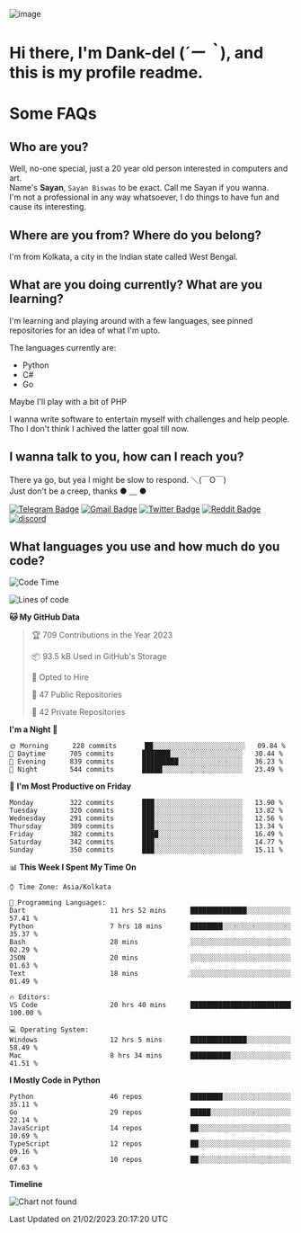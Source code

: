 ![image](https://user-images.githubusercontent.com/63096193/125182844-29f20800-e22f-11eb-8dc9-b0f2d29647bb.png)

# **Hi there, I'm Dank-del (*´ー｀*), and this is my profile readme.**
<!--  [![Profile views](https://gpvc.arturio.dev/dank-del)](https://github.com/dank-del) -->
# Some FAQs

## **Who are you?**

Well, no-one special, just a 20 year old person interested in computers and art. \
Name's **Sayan**, `Sayan Biswas` to be exact. Call me Sayan if you wanna. \
I'm not a professional in any way whatsoever, I do things to have fun and cause its interesting.

## **Where are you from? Where do you belong?**

I'm from Kolkata, a city in the Indian state called West Bengal.

## **What are you doing currently? What are you learning?**

I'm learning and playing around with a few languages, see pinned repositories for an idea of what I'm upto.

The languages currently are:

- Python
- C#
- Go

Maybe I'll play with a bit of PHP

I wanna write software to entertain myself with challenges and help people. \
Tho I don't think I achived the latter goal till now.

<!--## **Eww, I see a weeb profile.**

Can't help it, it's the best way to hide my face on this account
> Why do people hate weebs .-.

## **Cool, what more interests you?**

My interests are quite, weird. They're scattered all over the place. \
I've been fascinated by music and have studied it since the age of 6, I've performed on stage and on air but yeah now I've been away from that. I specialize in key instruments. \
Another thing that interests me is Media Production, aka, working with audio, video and broadcasting media.

> I just like art in general. also feeds the reason of me being obsessed with Japanese drawings (⋟ ﹏ ⋞)-->

## **I wanna talk to you, how can I reach you?**

There ya go, but yea I might be slow to respond. ＼(￣O￣) \
Just don't be a creep, thanks ● ﹏ ●

[![Telegram Badge](https://img.shields.io/badge/-dank_as_fuck-1ca0f1?style=flat-square&logo=telegram&logoColor=white&link=https://t.me/dank_as_fuck)](https://t.me/dank_as_fuck)
[![Gmail Badge](https://img.shields.io/badge/-sayan@asia.com-c14438?style=flat-square&logo=Gmail&logoColor=white&link=mailto:sayan@asia.com)](mailto:sayan@asia.com)
[![Twitter Badge](https://img.shields.io/twitter/follow/TheDankDel?style=social)](https://twitter.com/TheDankDel)
[![Reddit Badge](https://img.shields.io/reddit/user-karma/combined/dank_as_fuck_?style=social)](https://www.reddit.com/user/dank_as_fuck_/)
[![discord](https://discord-md-badge.vercel.app/api/shield/506536929152466945?style=social)](https://discordapp.com/users/506536929152466945)

## **What languages you use and how much do you code?**

<!--START_SECTION:waka-->
![Code Time](http://img.shields.io/badge/Code%20Time-1%2C061%20hrs-blue)

![Lines of code](https://img.shields.io/badge/From%20Hello%20World%20I%27ve%20Written-2%20Million%20lines%20of%20code-blue)

**🐱 My GitHub Data** 

> 🏆 709 Contributions in the Year 2023
 > 
> 📦 93.5 kB Used in GitHub's Storage 
 > 
> 💼 Opted to Hire
 > 
> 📜 47 Public Repositories 
 > 
> 🔑 42 Private Repositories  
 > 
**I'm a Night 🦉** 

```text
🌞 Morning      228 commits       ██░░░░░░░░░░░░░░░░░░░░░░░   09.84 % 
🌆 Daytime      705 commits       ███████░░░░░░░░░░░░░░░░░░   30.44 % 
🌃 Evening      839 commits       █████████░░░░░░░░░░░░░░░░   36.23 % 
🌙 Night        544 commits       █████░░░░░░░░░░░░░░░░░░░░   23.49 % 

```
📅 **I'm Most Productive on Friday** 

```text
Monday         322 commits       ███░░░░░░░░░░░░░░░░░░░░░░   13.90 % 
Tuesday        320 commits       ███░░░░░░░░░░░░░░░░░░░░░░   13.82 % 
Wednesday      291 commits       ███░░░░░░░░░░░░░░░░░░░░░░   12.56 % 
Thursday       309 commits       ███░░░░░░░░░░░░░░░░░░░░░░   13.34 % 
Friday         382 commits       ████░░░░░░░░░░░░░░░░░░░░░   16.49 % 
Saturday       342 commits       ███░░░░░░░░░░░░░░░░░░░░░░   14.77 % 
Sunday         350 commits       ███░░░░░░░░░░░░░░░░░░░░░░   15.11 % 

```


📊 **This Week I Spent My Time On** 

```text
⌚︎ Time Zone: Asia/Kolkata

💬 Programming Languages: 
Dart                     11 hrs 52 mins      ██████████████░░░░░░░░░░░   57.41 % 
Python                   7 hrs 18 mins       ████████░░░░░░░░░░░░░░░░░   35.37 % 
Bash                     28 mins             ░░░░░░░░░░░░░░░░░░░░░░░░░   02.29 % 
JSON                     20 mins             ░░░░░░░░░░░░░░░░░░░░░░░░░   01.63 % 
Text                     18 mins             ░░░░░░░░░░░░░░░░░░░░░░░░░   01.49 % 

🔥 Editors: 
VS Code                  20 hrs 40 mins      █████████████████████████   100.00 % 

💻 Operating System: 
Windows                  12 hrs 5 mins       ██████████████░░░░░░░░░░░   58.49 % 
Mac                      8 hrs 34 mins       ██████████░░░░░░░░░░░░░░░   41.51 % 

```

**I Mostly Code in Python** 

```text
Python                   46 repos            ████████░░░░░░░░░░░░░░░░░   35.11 % 
Go                       29 repos            █████░░░░░░░░░░░░░░░░░░░░   22.14 % 
JavaScript               14 repos            ██░░░░░░░░░░░░░░░░░░░░░░░   10.69 % 
TypeScript               12 repos            ██░░░░░░░░░░░░░░░░░░░░░░░   09.16 % 
C#                       10 repos            ██░░░░░░░░░░░░░░░░░░░░░░░   07.63 % 

```


**Timeline**

![Chart not found](https://raw.githubusercontent.com/Dank-del/Dank-del/main/charts/bar_graph.png) 


 Last Updated on 21/02/2023 20:17:20 UTC
<!--END_SECTION:waka-->

<!--## **Can I stalk your spotify?**

Um sure.

![OwO Spotify](https://spotify-recently-played-readme.vercel.app/api?user=31fdrsslnr7nvq4ytqwtw7c4rxfm&count=5)-->
